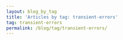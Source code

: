 ```yaml
---
layout: blog_by_tag
title: 'Articles by tag: transient-errors'
tag: transient-errors
permalink: /blog/tag/transient-errors/
---
```

